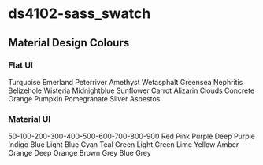 # ds4102-sass_swatch

## Material Design Colours

### Flat UI

Turquoise
Emerland
Peterriver
Amethyst
Wetasphalt
Greensea
Nephritis
Belizehole
Wisteria
Midnightblue
Sunflower
Carrot
Alizarin
Clouds
Concrete
Orange
Pumpkin
Pomegranate
Silver
Asbestos

### Material UI

50-100-200-300-400-500-600-700-800-900
Red
Pink
Purple
Deep Purple
Indigo
Blue
Light Blue
Cyan
Teal
Green
Light Green
Lime
Yellow
Amber
Orange
Deep Orange
Brown
Grey
Blue Grey
